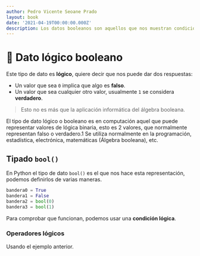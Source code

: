 ```yaml
---
author: Pedro Vicente Seoane Prado
layout: book
date: '2021-04-19T00:00:00.000Z'
description: Los datos booleanos son aquellos que nos muestran condiciones de verdad o falsedad de manera binaria y lógica.
---
```


# 🙅 Dato lógico booleano

Este tipo de dato es **lógico**, quiere decir que nos puede dar dos respuestas:

* Un valor que sea `0` implica que algo es **falso**.
* Un valor que sea cualquier otro valor, usualmente `1` se considera **verdadero**.

> Esto no es más que la aplicación informática del álgebra booleana.

El tipo de dato lógico o booleano es en computación aquel que puede representar valores de lógica binaria, esto es 2 valores, que normalmente representan falso o verdadero.1​ Se utiliza normalmente en la programación, estadística, electrónica, matemáticas (Álgebra booleana), etc.

## Tipado `bool()`

En Python el tipo de dato `bool()` es el que nos hace esta representación, podemos definirlos de varias maneras.

```python
bandera0 = True
bandera1 = False
bandera2 = bool(0)
bandera3 = bool(1)
```

Para comprobar que funcionan, podemos usar una **condición lógica**.

### Operadores lógicos

Usando el ejemplo anterior.
